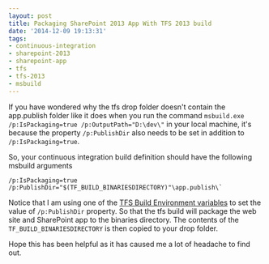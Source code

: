 ```yaml
---
layout: post
title: Packaging SharePoint 2013 App With TFS 2013 build
date: '2014-12-09 19:13:31'
tags:
- continuous-integration
- sharepoint-2013
- sharepoint-app
- tfs
- tfs-2013
- msbuild
---
```


If you have wondered why the tfs drop folder doesn't contain the app.publish folder like it does when you run the command `msbuild.exe /p:IsPackaging=true /p:OutputPath="D:\dev\"` in your local machine, it's because the property `/p:PublishDir` also needs to be set in addition to `/p:IsPackaging=true`.

So, your continuous integration build definition should have the following msbuild arguments
```
/p:IsPackaging=true /p:PublishDir="$(TF_BUILD_BINARIESDIRECTORY)"\app.publish\`
```
Notice that I am using one of the [TFS Build Environment variables](http://msdn.microsoft.com/en-gb/library/hh850448.aspx) to set the value of `/p:PublishDir` property. So that the tfs build will package the web site and SharePoint app to the binaries directory. The contents of the `TF_BUILD_BINARIESDIRECTORY` is then copied to your drop folder.

Hope this has been helpful as it has caused me a lot of headache to find out.